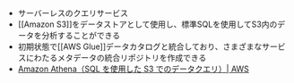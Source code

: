 - サーバーレスのクエリサービス
- [[Amazon S3]]をデータストアとして使用し、標準SQLを使用してS3内のデータを分析することができる
 - 初期状態で[[AWS Glue]]データカタログと統合しており、さまざまなサービスにわたるメタデータの統合リポジトリを作成できる
- [Amazon Athena（SQL を使用した S3 でのデータクエリ）| AWS](https://aws.amazon.com/jp/athena/)